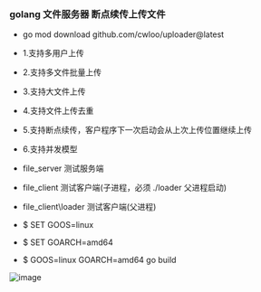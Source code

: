 ### golang 文件服务器 断点续传上传文件

* go mod download github.com/cwloo/uploader@latest

* 1.支持多用户上传
* 2.支持多文件批量上传
* 3.支持大文件上传
* 4.支持文件上传去重
* 5.支持断点续传，客户程序下一次启动会从上次上传位置继续上传
* 6.支持并发模型

* file_server         测试服务端
* file_client         测试客户端(子进程，必须 ./loader 父进程启动)
* file_client\loader 测试客户端(父进程)

* $ SET GOOS=linux
* $ SET GOARCH=amd64
* $ GOOS=linux GOARCH=amd64 go build


![image](https://github.com/cwloo/gonet/blob/master/tool/res/uploader.png)